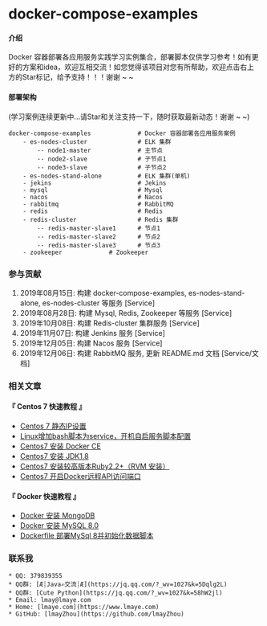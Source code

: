 # docker-compose-examples

#### 介绍
Docker 容器部署各应用服务实践学习实例集合，部署脚本仅供学习参考！如有更好的方案和idea，欢迎互相交流！如您觉得该项目对您有所帮助，欢迎点击右上方的Star标记，给予支持！！！谢谢 ~ ~

#### 部署架构
(学习案例连续更新中...请Star和关注支持一下，随时获取最新动态！谢谢 ~ ~)

    docker-compose-examples             # Docker 容器部署各应用服务案例
        - es-nodes-cluster              # ELK 集群
            -- node1-master             # 主节点
            -- node2-slave              # 子节点1
            -- node3-slave              # 子节点2
        - es-nodes-stand-alone          # ELK 集群(单机)
        - jekins                        # Jekins
        - mysql                         # Mysql
        - nacos                         # Nacos
        - rabbitmq                      # RabbitMQ
        - redis                         # Redis
        - redis-cluster                 # Redis 集群
            -- redis-master-slave1      # 节点1
            -- redis-master-slave2      # 节点2
            -- redis-master-slave3      # 节点3
        - zookeeper             # Zookeeper    

### 参与贡献
 1. 2019年08月15日: 构建 docker-compose-examples, es-nodes-stand-alone, es-nodes-cluster 等服务 [Service]
 2. 2019年08月28日: 构建 Mysql, Redis, Zookeeper 等服务 [Service]
 3. 2019年10月08日: 构建 Redis-cluster 集群服务 [Service]
 4. 2019年11月07日: 构建 Jenkins 服务 [Service]
 5. 2019年12月05日: 构建 Nacos 服务 [Service]
 6. 2019年12月06日: 构建 RabbitMQ 服务, 更新 README.md 文档 [Service/文档]

### 相关文章
#### 『 Centos 7 快速教程 』
- [Centos 7 静态IP设置](https://www.lmaye.com/2017/12/22/20180809103359/)
- [Linux增加bash脚本为service，开机自启服务脚本配置](https://www.lmaye.com/2017/12/23/20180809103413/)
- [Centos7 安装 Docker CE](hhttps://www.lmaye.com/2019/04/28/20190428183357/)
- [Centos7 安装 JDK1.8](https://www.lmaye.com/2019/04/29/20190429005630/)
- [Centos7 安装较高版本Ruby2.2+（RVM 安装）](https://www.lmaye.com/2019/01/24/20190124223042/)
- [Centos7 开启Docker远程API访问端口](https://www.lmaye.com/2019/06/04/20190604230713/)

#### 『 Docker 快速教程 』
- [Docker 安装 MongoDB](https://www.lmaye.com/2019/05/06/20190506232452/)
- [Docker 安装 MySQL 8.0](https://www.lmaye.com/2019/05/22/20190522162930/)
- [Dockerfile 部署MySql 8并初始化数据脚本](https://www.lmaye.com/2019/06/02/20190602133656/)

### 联系我
    * QQ: 379839355
    * QQ群: [Æ┊Java✍交流┊Æ](https://jq.qq.com/?_wv=1027&k=5Dqlg2L)
    * QQ群: [Cute Python](https://jq.qq.com/?_wv=1027&k=58hW2jl)
    * Email: lmay@lmaye.com
    * Home: [lmaye.com](https://www.lmaye.com)
    * GitHub: [lmayZhou](https://github.com/lmayZhou)